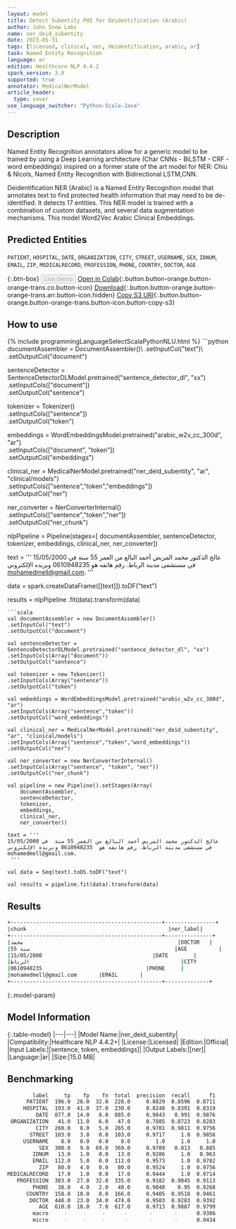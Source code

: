 ```yaml
---
layout: model
title: Detect Subentity PHI for Deidentification (Arabic)
author: John Snow Labs
name: ner_deid_subentity
date: 2023-05-31
tags: [licensed, clinical, ner, deidentification, arabic, ar]
task: Named Entity Recognition
language: ar
edition: Healthcare NLP 4.4.2
spark_version: 3.0
supported: true
annotator: MedicalNerModel
article_header:
  type: cover
use_language_switcher: "Python-Scala-Java"
---
```


## Description

Named Entity Recognition annotators allow for a generic model to be trained by using a Deep Learning architecture (Char CNNs - BiLSTM - CRF - word embeddings) inspired on a former state of the art model for NER: Chiu & Nicols, Named Entity Recognition with Bidirectional LSTM,CNN.

Deidentification NER (Arabic) is a Named Entity Recognition model that annotates text to find protected health information that may need to be de-identified. It detects 17 entities. This NER model is trained with a combination of custom datasets, and several data augmentation mechanisms. This model Word2Vec Arabic Clinical Embeddings.

## Predicted Entities

`PATIENT`, `HOSPITAL`, `DATE`, `ORGANIZATION`, `CITY`, `STREET`, `USERNAME`, `SEX`, `IDNUM`, `EMAIL`, `ZIP`, `MEDICALRECORD`, `PROFESSION`, `PHONE`, `COUNTRY`, `DOCTOR`, `AGE`

{:.btn-box}
<button class="button button-orange" disabled>Live Demo</button>
[Open in Colab](https://colab.research.google.com/github/JohnSnowLabs/spark-nlp-workshop/blob/master/healthcare-nlp/04.1.Clinical_Multi_Language_Deidentification.ipynb){:.button.button-orange.button-orange-trans.co.button-icon}
[Download](https://s3.amazonaws.com/auxdata.johnsnowlabs.com/clinical/models/ner_deid_subentity_ar_4.4.2_3.0_1685559675615.zip){:.button.button-orange.button-orange-trans.arr.button-icon.hidden}
[Copy S3 URI](s3://auxdata.johnsnowlabs.com/clinical/models/ner_deid_subentity_ar_4.4.2_3.0_1685559675615.zip){:.button.button-orange.button-orange-trans.button-icon.button-copy-s3}

## How to use



<div class="tabs-box" markdown="1">
{% include programmingLanguageSelectScalaPythonNLU.html %}
```python
documentAssembler = DocumentAssembler()\
        .setInputCol("text")\
        .setOutputCol("document")
        
sentenceDetector = SentenceDetectorDLModel.pretrained("sentence_detector_dl", "xx")\
        .setInputCols(["document"])\
        .setOutputCol("sentence")

tokenizer = Tokenizer()\
        .setInputCols(["sentence"])\
        .setOutputCol("token")

embeddings = WordEmbeddingsModel.pretrained("arabic_w2v_cc_300d", "ar")\
    .setInputCols(["document", "token"])\
    .setOutputCol("embeddings")

clinical_ner = MedicalNerModel.pretrained("ner_deid_subentity", "ar", "clinical/models")\
        .setInputCols(["sentence","token","embeddings"])\
        .setOutputCol("ner")

ner_converter = NerConverterInternal()\
        .setInputCols(["sentence","token","ner"])\
        .setOutputCol("ner_chunk")

nlpPipeline = Pipeline(stages=[
        documentAssembler,
        sentenceDetector,
        tokenizer,
        embeddings,
        clinical_ner,
        ner_converter])

text = '''
عالج الدكتور محمد المريض أحمد البالغ من العمر 55 سنة  في 15/05/2000  في مستشفى مدينة الرباط. رقم هاتفه هو  0610948235 وبريده الإلكتروني
mohamedmell@gmail.com.
 '''

data = spark.createDataFrame([[text]]).toDF("text")

results = nlpPipeline .fit(data).transform(data)

```
```scala
val documentAssembler = new DocumentAssembler()
.setInputCol("text")
.setOutputCol("document")

val sentenceDetector = SentenceDetectorDLModel.pretrained("sentence_detector_dl", "xx")
.setInputCols(Array("document"))
.setOutputCol("sentence")

val tokenizer = new Tokenizer()
.setInputCols(Array("sentence"))
.setOutputCol("token")

val embeddings = WordEmbeddingsModel.pretrained("arabic_w2v_cc_300d", "ar")
.setInputCols(Array("sentence","token"))
.setOutputCol("word_embeddings")

val clinical_ner = MedicalNerModel.pretrained("ner_deid_subentity", "ar", "clinical/models")
.setInputCols(Array("sentence","token","word_embeddings"))
.setOutputCol("ner")

val ner_converter = new NerConverterInternal()
.setInputCols(Array("sentence", "token", "ner"))
.setOutputCol("ner_chunk")

val pipeline = new Pipeline().setStages(Array(
    documentAssembler, 
    sentenceDetector, 
    tokenizer, 
    embeddings, 
    clinical_ner, 
    ner_converter))

text = '''
عالج الدكتور محمد المريض أحمد البالغ من العمر 55 سنة  في 15/05/2000  في مستشفى مدينة الرباط. رقم هاتفه هو  0610948235 وبريده الإلكتروني
mohamedmell@gmail.com.
 '''

val data = Seq(text).toDS.toDF("text")

val results = pipeline.fit(data).transform(data)
```
</div>

## Results

```bash
+------------------------------------------------+----------------+
|chunk                                             |ner_label|
+------------------------------------------------+---------------+
|محمد                                                 |DOCTOR   |
|55 سنة                                              |AGE          |
|15/05/2000                                   |DATE        |
|الرباط                                                |CITY          |
|0610948235                                 |PHONE     |
|mohamedmell@gmail.com       |EMAIL       |
+------------------------------------------------+--------------+
```

{:.model-param}
## Model Information

{:.table-model}
|---|---|
|Model Name:|ner_deid_subentity|
|Compatibility:|Healthcare NLP 4.4.2+|
|License:|Licensed|
|Edition:|Official|
|Input Labels:|[sentence, token, embeddings]|
|Output Labels:|[ner]|
|Language:|ar|
|Size:|15.0 MB|

## Benchmarking

```bash
        label     tp    fp    fn  total  precision  recall      f1
      PATIENT  196.0  26.0  32.0  228.0     0.8829  0.8596  0.8711
     HOSPITAL  193.0  41.0  37.0  230.0     0.8248  0.8391  0.8319
         DATE  877.0  14.0   8.0  885.0     0.9843   0.991  0.9876
 ORGANIZATION   41.0  11.0   6.0   47.0     0.7885  0.8723  0.8283
         CITY  260.0   8.0   5.0  265.0     0.9701  0.9811  0.9756
       STREET  103.0   3.0   0.0  103.0     0.9717     1.0  0.9856
     USERNAME    8.0   0.0   0.0    8.0        1.0     1.0     1.0
          SEX  300.0   9.0  69.0  369.0     0.9709   0.813   0.885
        IDNUM   13.0   1.0   0.0   13.0     0.9286     1.0   0.963
        EMAIL  112.0   5.0   0.0  112.0     0.9573     1.0  0.9782
          ZIP   80.0   4.0   0.0   80.0     0.9524     1.0  0.9756
MEDICALRECORD   17.0   1.0   0.0   17.0     0.9444     1.0  0.9714
   PROFESSION  303.0  27.0  32.0  335.0     0.9182  0.9045  0.9113
        PHONE   38.0   4.0   2.0   40.0     0.9048    0.95  0.9268
      COUNTRY  158.0  10.0   8.0  166.0     0.9405  0.9518  0.9461
       DOCTOR  440.0  23.0  34.0  474.0     0.9503  0.9283  0.9392
          AGE  610.0  18.0   7.0  617.0     0.9713  0.9887  0.9799
        macro     -     -     -      -       -       -      0.9386
        micro     -     -     -      -       -       -      0.9434
```